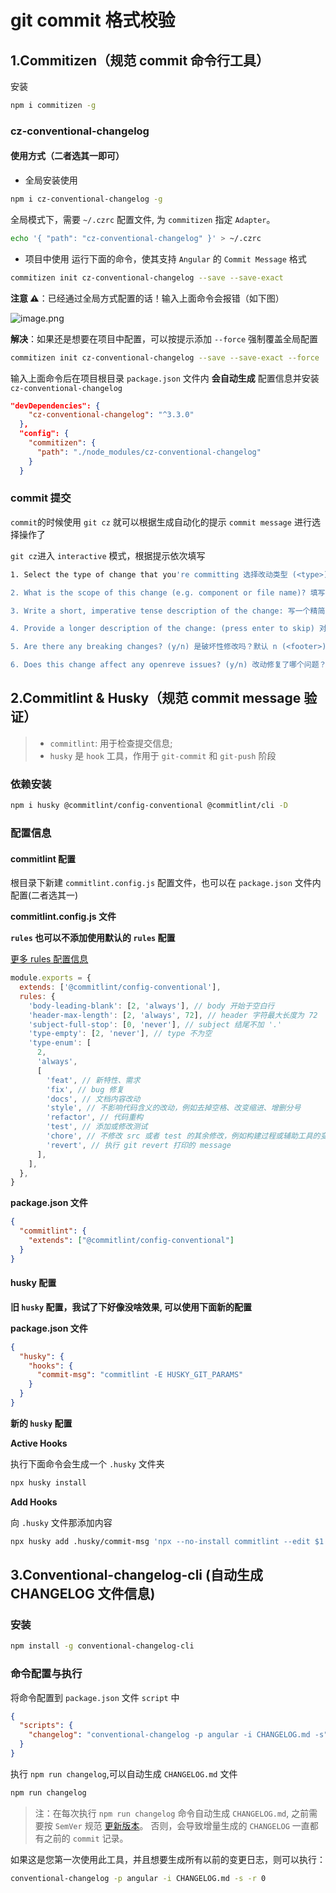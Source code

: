 # git commit 格式校验

## 1.Commitizen（规范 commit 命令行工具）

安装

```zsh
npm i commitizen -g
```

### cz-conventional-changelog

#### 使用方式（二者选其一即可）

- 全局安装使用

```zsh
npm i cz-conventional-changelog -g
```

全局模式下，需要 `~/.czrc` 配置文件, 为 `commitizen` 指定 `Adapter`。

```zsh
echo '{ "path": "cz-conventional-changelog" }' > ~/.czrc
```

- 项目中使用 运行下面的命令，使其支持 `Angular` 的 `Commit Message` 格式

```zsh
commitizen init cz-conventional-changelog --save --save-exact
```

**注意 ⚠️**：已经通过全局方式配置的话！输入上面命令会报错（如下图）

![image.png](https://p9-juejin.byteimg.com/tos-cn-i-k3u1fbpfcp/fa6c61a63c944bcf8a68d623ae918ce0~tplv-k3u1fbpfcp-zoom-in-crop-mark:4536:0:0:0.awebp?)

**解决**：如果还是想要在项目中配置，可以按提示添加 `--force` 强制覆盖全局配置

```zsh
commitizen init cz-conventional-changelog --save --save-exact --force
```

输入上面命令后在项目根目录 `package.json` 文件内 **会自动生成** 配置信息并安装 `cz-conventional-changelog`

```json
"devDependencies": {
    "cz-conventional-changelog": "^3.3.0"
  },
  "config": {
    "commitizen": {
      "path": "./node_modules/cz-conventional-changelog"
    }
  }
```

### commit 提交

`commit`的时候使用 `git cz` 就可以根据生成自动化的提示 `commit message` 进行选择操作了

`git cz`进入 `interactive` 模式，根据提示依次填写

```zsh
1. Select the type of change that you're committing 选择改动类型 (<type>)

2. What is the scope of this change (e.g. component or file name)? 填写改动范围 (<scope>)

3. Write a short, imperative tense description of the change: 写一个精简的描述 (<subject>)

4. Provide a longer description of the change: (press enter to skip) 对于改动写一段长描述 (<body>)

5. Are there any breaking changes? (y/n) 是破坏性修改吗？默认 n (<footer>)

6. Does this change affect any openreve issues? (y/n) 改动修复了哪个问题？默认 n (<footer>)
```

## 2.Commitlint & Husky（规范 commit message 验证）

> - `commitlint`: 用于检查提交信息;
> - `husky` 是 `hook` 工具，作用于 `git-commit` 和 `git-push` 阶段

### 依赖安装

```zsh
npm i husky @commitlint/config-conventional @commitlint/cli -D
```

### 配置信息

#### commitlint 配置

根目录下新建 `commitlint.config.js` 配置文件，也可以在 `package.json` 文件内配置(二者选其一)

**commitlint.config.js 文件**

**`rules` 也可以不添加使用默认的 `rules` 配置**

[更多 rules 配置信息](https://link.juejin.cn?target=https%3A%2F%2Fcommitlint.js.org%2F%23%2Freference-rules)

```js
module.exports = {
  extends: ['@commitlint/config-conventional'],
  rules: {
    'body-leading-blank': [2, 'always'], // body 开始于空白行
    'header-max-length': [2, 'always', 72], // header 字符最大长度为 72
    'subject-full-stop': [0, 'never'], // subject 结尾不加 '.'
    'type-empty': [2, 'never'], // type 不为空
    'type-enum': [
      2,
      'always',
      [
        'feat', // 新特性、需求
        'fix', // bug 修复
        'docs', // 文档内容改动
        'style', // 不影响代码含义的改动，例如去掉空格、改变缩进、增删分号
        'refactor', // 代码重构
        'test', // 添加或修改测试
        'chore', // 不修改 src 或者 test 的其余修改，例如构建过程或辅助工具的变动
        'revert', // 执行 git revert 打印的 message
      ],
    ],
  },
}
```

**package.json 文件**

```json
{
  "commitlint": {
    "extends": ["@commitlint/config-conventional"]
  }
}
```

#### husky 配置

**旧 `husky` 配置，我试了下好像没啥效果, 可以使用下面新的配置**

**package.json 文件**

```json
{
  "husky": {
    "hooks": {
      "commit-msg": "commitlint -E HUSKY_GIT_PARAMS"
    }
  }
}
```

**新的 `husky` 配置**

**Active Hooks**

执行下面命令会生成一个 `.husky` 文件夹

```zsh
npx husky install
```

**Add Hooks**

向 `.husky` 文件那添加内容

```zsh
npx husky add .husky/commit-msg 'npx --no-install commitlint --edit $1'
```

## 3.Conventional-changelog-cli (自动生成 CHANGELOG 文件信息)

### 安装

```zsh
npm install -g conventional-changelog-cli
```

### 命令配置与执行

将命令配置到 `package.json` 文件 `script` 中

```json
{
  "scripts": {
    "changelog": "conventional-changelog -p angular -i CHANGELOG.md -s"
  }
}
```

执行 `npm run changelog`,可以自动生成 `CHANGELOG.md` 文件

```zsh
npm run changelog
```

> 注：在每次执行 `npm run changelog` 命令自动生成 `CHANGELOG.md`, 之前需要按 `SemVer` 规范 [更新版本](https://juejin.cn/post/6932803368226127886)。 否则，会导致增量生成的 `CHANGELOG` 一直都有之前的 `commit` 记录。

如果这是您第一次使用此工具，并且想要生成所有以前的变更日志，则可以执行：

```bash
conventional-changelog -p angular -i CHANGELOG.md -s -r 0
```
 
 
